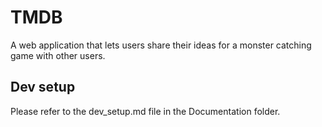 # TMDB
A web application that lets users share their ideas for a monster catching game with other users.

## Dev setup
Please refer to the dev_setup.md file in the Documentation folder.
